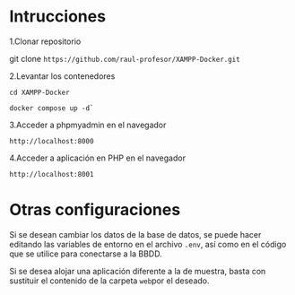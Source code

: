 # Intrucciones

1.Clonar repositorio

  git clone `https://github.com/raul-profesor/XAMPP-Docker.git`

2.Levantar los contenedores

  ```
  cd XAMPP-Docker
  
  docker compose up -d`
  ```

3.Acceder a phpmyadmin en el navegador

  `http://localhost:8000`

4.Acceder a aplicación en PHP en el navegador

  `http://localhost:8001`

# Otras configuraciones

Si se desean cambiar los datos de la base de datos, se puede hacer editando las variables de entorno en el archivo `.env`, así como en el código que se utilice para conectarse a la BBDD.

Si se desea alojar una aplicación diferente a la de muestra, basta con sustituir el contenido de la carpeta `web`por el deseado.
